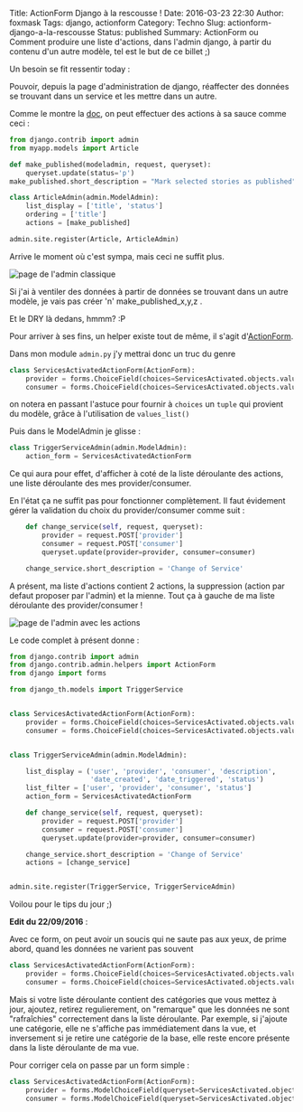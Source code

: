 Title: ActionForm Django à la rescousse !
Date: 2016-03-23 22:30
Author: foxmask
Tags: django, actionform
Category: Techno
Slug: actionform-django-a-la-rescousse
Status: published
Summary: ActionForm ou Comment produire une liste d'actions, dans l'admin django, à partir du contenu d'un autre modèle, tel est le but de ce billet ;)


Un besoin se fit ressentir today :

Pouvoir, depuis la page d'administration de django, réaffecter des données se trouvant dans un service et les mettre dans un autre.

Comme le montre la [doc](https://docs.djangoproject.com/fr/1.8/ref/contrib/admin/actions/#adding-actions-to-the-modeladmin), on peut effectuer des actions à sa sauce comme ceci :

```python
from django.contrib import admin
from myapp.models import Article

def make_published(modeladmin, request, queryset):
    queryset.update(status='p')
make_published.short_description = "Mark selected stories as published"

class ArticleAdmin(admin.ModelAdmin):
    list_display = ['title', 'status']
    ordering = ['title']
    actions = [make_published]

admin.site.register(Article, ArticleAdmin)
```


Arrive le moment où c'est sympa, mais ceci ne suffit plus.

![page de l'admin classique](https://foxmask.trigger-happy.eu/static/2016/03/admin_standard.png)

Si j'ai à ventiler des données à partir de données se trouvant dans un autre modèle, je vais pas créer 'n' make_published_x,y,z .

Et le DRY là dedans, hmmm? :P

Pour arriver à ses fins, un helper existe tout de même, il s'agit d'[ActionForm](https://github.com/django/django/blob/master/django/contrib/admin/helpers.py#L26).

Dans mon module `admin.py` j'y mettrai donc un truc du genre

```python
class ServicesActivatedActionForm(ActionForm):
    provider = forms.ChoiceField(choices=ServicesActivated.objects.values_list('id', 'name'))
    consumer = forms.ChoiceField(choices=ServicesActivated.objects.values_list('id', 'name'))
```

on notera en passant l'astuce pour fournir à `choices` un `tuple` qui provient du modèle, grâce à l'utilisation de `values_list()`

Puis dans le ModelAdmin je glisse :

```python
class TriggerServiceAdmin(admin.ModelAdmin):
    action_form = ServicesActivatedActionForm
```

Ce qui aura pour effet, d'afficher à coté de la liste déroulante des actions, une liste déroulante des mes provider/consumer.

En l'état ça ne suffit pas pour fonctionner complètement. Il faut évidement gérer la validation du choix du provider/consumer comme suit :

```python
    def change_service(self, request, queryset):
        provider = request.POST['provider']
        consumer = request.POST['consumer']
        queryset.update(provider=provider, consumer=consumer)

    change_service.short_description = 'Change of Service'
```

A présent, ma liste d'actions contient 2 actions, la suppression (action par defaut proposer par l'admin) et la mienne. Tout ça à gauche de ma liste déroulante des provider/consumer !

![page de l'admin avec les actions](https://foxmask.trigger-happy.eu/static/2016/03/admin_actionform.png)

Le code complet à présent donne :

```python
from django.contrib import admin
from django.contrib.admin.helpers import ActionForm
from django import forms

from django_th.models import TriggerService


class ServicesActivatedActionForm(ActionForm):
    provider = forms.ChoiceField(choices=ServicesActivated.objects.values_list('id', 'name'))
    consumer = forms.ChoiceField(choices=ServicesActivated.objects.values_list('id', 'name'))


class TriggerServiceAdmin(admin.ModelAdmin):

    list_display = ('user', 'provider', 'consumer', 'description',
                    'date_created', 'date_triggered', 'status')
    list_filter = ['user', 'provider', 'consumer', 'status']
    action_form = ServicesActivatedActionForm

    def change_service(self, request, queryset):
        provider = request.POST['provider']
        consumer = request.POST['consumer']
        queryset.update(provider=provider, consumer=consumer)

    change_service.short_description = 'Change of Service'
    actions = [change_service]


admin.site.register(TriggerService, TriggerServiceAdmin)
```


Voilou pour le tips du jour ;)





**Edit du 22/09/2016** :


Avec ce form, on peut avoir un soucis qui ne saute pas aux yeux, de prime abord, quand les données ne varient pas souvent

```python
class ServicesActivatedActionForm(ActionForm):
    provider = forms.ChoiceField(choices=ServicesActivated.objects.values_list('id', 'name'))
    consumer = forms.ChoiceField(choices=ServicesActivated.objects.values_list('id', 'name'))
```

Mais si votre liste déroulante contient des catégories que vous mettez à jour, ajoutez, retirez regulierement, on "remarque" que les données ne sont "rafraîchies" correctement dans la liste déroulante. Par exemple, si j'ajoute une catégorie, elle ne s'affiche pas immédiatement dans la vue, et inversement si je retire une catégorie de la base, elle reste encore présente dans la liste déroulante de ma vue.

Pour corriger cela on passe par un form simple :

```python
class ServicesActivatedActionForm(ActionForm):
    provider = forms.ModelChoiceField(queryset=ServicesActivated.objects.all())
    consumer = forms.ModelChoiceField(queryset=ServicesActivated.objects.all())
```

